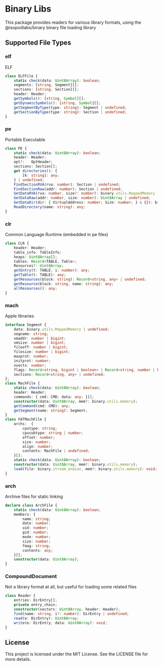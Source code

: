 # Binary Libs

This package provides readers for various library formats, using the @isopodlabs/binary binary file loading library


## Supported File Types

### elf
ELF
```typescript
class ELFFile {
    static check(data: Uint8Array): boolean;
    segments: [string, Segment][];
    sections: [string, Section][];
    header: Header;
    getSymbols(): [string, Symbol][];
    getDynamicSymbols(): [string, Symbol][];
    getSegmentByType(type: string): Segment | undefined;
    getSectionByType(type: string): Section | undefined;
}
```

### pe
Portable Executable
```typescript
class PE {
    static check(data: Uint8Array): boolean;
    header: Header;
    opt?:   OptHeader;
    sections: Section[];
    get directories(): {
        [k: string]: any;
    } | undefined;
    FindSectionRVA(rva: number): Section | undefined;
    FindSectionRaw(addr: number): Section | undefined;
    GetDataRVA(rva: number, size?: number): binary.utils.MappedMemory | undefined;
    GetDataRaw(addr: number, size: number): Uint8Array | undefined;
    GetDataDir(dir: { VirtualAddress: number; Size: number; } & {}): binary.utils.MappedMemory | undefined;
    ReadDirectory(name: string): any;
}
```

### clr
Common Language Runtime (embedded in pe files)
```typescript
class CLR {
    header: Header;
    table_info: TableInfo;
    heaps: Uint8Array[];
    tables: Record<TABLE, Table>;
    Resources?: Uint8Array;
    getEntry(t: TABLE, i: number): any;
    getTable(t: TABLE): any;
    getResources(block: string): Record<string, any> | undefined;
    getResource(block: string, name: string): any;
    allResources(): any;
}
```
### mach
Apple libraries
```typescript
interface Segment {
    data: binary.utils.MappedMemory | undefined;
    segname: string;
    vmaddr: number | bigint;
    vmsize: number | bigint;
    fileoff: number | bigint;
    filesize: number | bigint;
    maxprot: number;
    initprot: number;
    nsects: number;
    flags: Record<string, bigint | boolean> | Record<string, number | boolean>;
    sections: Record<string, any> | undefined;
};
class MachFile {
    static check(data: Uint8Array): boolean;
    header: Header;
    commands: { cmd: CMD; data: any; }[];
    constructor(data: Uint8Array, mem?: binary.utils.memory);
    getCommand(cmd: CMD): any;
    getSegment(name: string): Segment;
}
class FATMachFile {
    archs:  {
        cputype: string;
        cpusubtype: string | number;
        offset: number;
        size: number;
        align: number;
        contents: MachFile | undefined;
    }[];
    static check(data: Uint8Array): boolean;
    constructor(data: Uint8Array, mem?: binary.utils.memory);
    load(file: binary.stream_endian, mem?: binary.utils.memory): void;
}
```

### arch
Archive files for static linking

```typescript
declare class ArchFile {
    static check(data: Uint8Array): boolean;
    members: {
        name: string;
        date: number;
        uid: number;
        gid: number;
        mode: number;
        size: number;
        fmag: string;
        contents: any;
    }[];
    constructor(data: Uint8Array);
}
```

### CompoundDocument
Not a library format at all, but useful for loading some related files
```typescript
class Reader {
    entries: DirEntry[];
    private entry_chain;
    constructor(sectors: Uint8Array, header: Header);
    find(name: string, i?: number): DirEntry | undefined;
    read(e: DirEntry): Uint8Array;
    write(e: DirEntry, data: Uint8Array): void;
}
```
## License

This project is licensed under the MIT License. See the LICENSE file for more details.